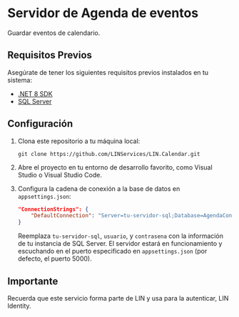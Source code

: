 # Servidor de Agenda de eventos

Guardar eventos de calendario.

## Requisitos Previos

Asegúrate de tener los siguientes requisitos previos instalados en tu sistema:

- [.NET 8 SDK](https://dotnet.microsoft.com/download/dotnet/8.0)
- [SQL Server](https://www.microsoft.com/sql-server/)

## Configuración

1. Clona este repositorio a tu máquina local:

   ```shell
   git clone https://github.com/LINServices/LIN.Calendar.git
   ```

2. Abre el proyecto en tu entorno de desarrollo favorito, como Visual Studio o Visual Studio Code.

3. Configura la cadena de conexión a la base de datos en `appsettings.json`:

   ```json
   "ConnectionStrings": {
       "DefaultConnection": "Server=tu-servidor-sql;Database=AgendaContactos;User=usuario;Password=contrasena;"
   }
   ```

   Reemplaza `tu-servidor-sql`, `usuario`, y `contrasena` con la información de tu instancia de SQL Server.
El servidor estará en funcionamiento y escuchando en el puerto especificado en `appsettings.json` (por defecto, el puerto 5000).

## Importante

Recuerda que este servicio forma parte de LIN y usa para la autenticar, LIN Identity.
